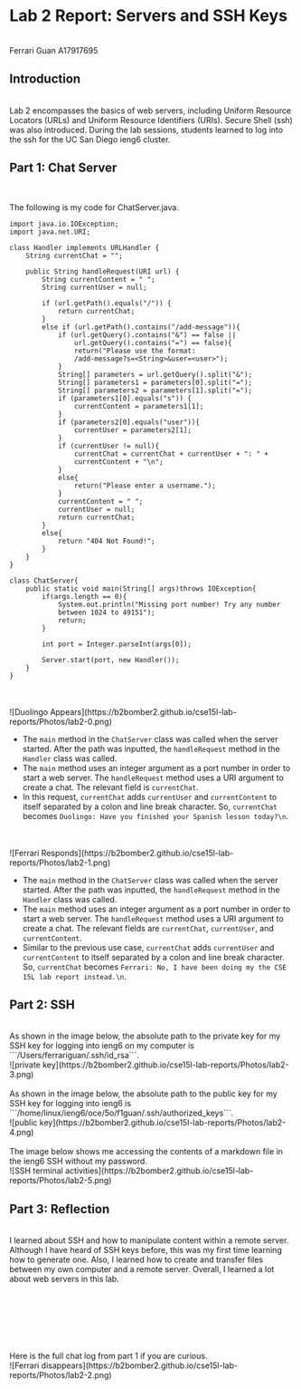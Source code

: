 # Lab 2 Report: Servers and SSH Keys

<br />
Ferrari Guan A17917695
<br />

## Introduction
<br />
Lab 2 encompasses the basics of web servers, including Uniform Resource Locators (URLs) and Uniform Resource Identifiers (URIs). Secure Shell (ssh) was also introduced. During the lab sessions, students learned to log into the ssh for the UC San Diego ieng6 cluster. 
<br />

## Part 1: Chat Server
<br />

The following is my code for ChatServer.java. 
<br />
```
import java.io.IOException;
import java.net.URI;

class Handler implements URLHandler {
    String currentChat = "";

    public String handleRequest(URI url) {
        String currentContent = " ";
        String currentUser = null;

        if (url.getPath().equals("/")) {
            return currentChat;
        } 
        else if (url.getPath().contains("/add-message")){
            if (url.getQuery().contains("&") == false ||
                url.getQuery().contains("=") == false){
                return("Please use the format:
                /add-message?s=<String>&user=<user>");
            }
            String[] parameters = url.getQuery().split("&");
            String[] parameters1 = parameters[0].split("=");
            String[] parameters2 = parameters[1].split("=");
            if (parameters1[0].equals("s")) {
                currentContent = parameters1[1];
            }
            if (parameters2[0].equals("user")){
                currentUser = parameters2[1];
            }
            if (currentUser != null){
                currentChat = currentChat + currentUser + ": " +
                currentContent + "\n";
            }
            else{
                return("Please enter a username.");
            }
            currentContent = " ";
            currentUser = null;
            return currentChat;
        }
        else{
            return "404 Not Found!";
        }
    }
}

class ChatServer{
    public static void main(String[] args)throws IOException{
        if(args.length == 0){
            System.out.println("Missing port number! Try any number
            between 1024 to 49151");
            return;
        }

        int port = Integer.parseInt(args[0]);

        Server.start(port, new Handler());
    }
}
```

<br />
<br />
![Duolingo Appears](https://b2bomber2.github.io/cse15l-lab-reports/Photos/lab2-0.png)
<br />

* The ```main``` method in the ```ChatServer``` class was called when the server started. After the path was inputted, the ```handleRequest``` method in the ```Handler``` class was called. 
* The ```main``` method uses an integer argument as a port number in order to start a web server. The ```handleRequest``` method uses a URI argument to create a chat. The relevant field is ```currentChat```. 
* In this request, ```currentChat``` adds ```currentUser``` and ```currentContent``` to itself separated by a colon and line break character. So, ```currentChat``` becomes ```Duolingo: Have you finished your Spanish lesson today?\n```. 

<br />
<br />
![Ferrari Responds](https://b2bomber2.github.io/cse15l-lab-reports/Photos/lab2-1.png)
<br />

* The ```main``` method in the ```ChatServer``` class was called when the server started. After the path was inputted, the ```handleRequest``` method in the ```Handler``` class was called. 
* The ```main``` method uses an integer argument as a port number in order to start a web server. The ```handleRequest``` method uses a URI argument to create a chat. The relevant fields are ```currentChat```, ```currentUser```, and ```currentContent```. 
* Similar to the previous use case, ```currentChat``` adds ```currentUser``` and ```currentContent``` to itself separated by a colon and line break character. So, ```currentChat``` becomes ```Ferrari: No, I have been doing my the CSE 15L lab report instead.\n```.  

## Part 2: SSH
<br />
As shown in the image below, the absolute path to the private key for my SSH key for logging into ieng6 on my computer is ```/Users/ferrariguan/.ssh/id_rsa```. 
<br />
![private key](https://b2bomber2.github.io/cse15l-lab-reports/Photos/lab2-3.png)
<br />

<br />
As shown in the image below, the absolute path to the public key for my SSH key for logging into ieng6 is ```/home/linux/ieng6/oce/5o/f1guan/.ssh/authorized_keys```.
<br />
![public key](https://b2bomber2.github.io/cse15l-lab-reports/Photos/lab2-4.png)
<br />

<br />
The image below shows me accessing the contents of a markdown file in the ieng6 SSH without my password. 
<br />
![SSH terminal activities](https://b2bomber2.github.io/cse15l-lab-reports/Photos/lab2-5.png)
<br />

## Part 3: Reflection
<br /> 
I learned about SSH and how to manipulate content within a remote server. Although I have heard of SSH keys before, this was my first time learning how to generate one. Also, I learned how to create and transfer files between my own computer and a remote server. Overall, I learned a lot about web servers in this lab. 
<br />
<br />
<br />
<br />
<br />
<br />
<br />
<br />
Here is the full chat log from part 1 if you are curious. 
<br />
![Ferrari disappears](https://b2bomber2.github.io/cse15l-lab-reports/Photos/lab2-2.png)

